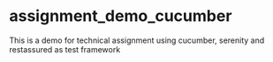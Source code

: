 # assignment_demo_cucumber
This is a demo for technical assignment using cucumber, serenity and restassured as test framework
